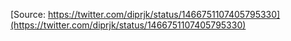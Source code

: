 [Source: https://twitter.com/diprjk/status/1466751107405795330](https://twitter.com/diprjk/status/1466751107405795330)